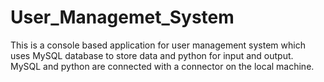 # User_Managemet_System
This is a console based application for user management system which uses MySQL database to store data and python for input and output.
MySQL and python are connected with a connector on the local machine.
